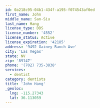 ```yaml
---
id: 0a218c95-04b1-434f-a195-f074543af0ed
first_name: John
middle_name: San-Siu
last_name: Hang
license_type: DDS
license_number: '4552'
license_status: Active
license_expiration: '42185'
address: '9492 Gainey Ranch Ave'
city: 'Las Vegas'
state: NV
zip: '89147'
phone: '(702) 735-3838'
services:
  - dentist
category: dentists
title: 'John Hang'
_geoloc:
  lng: -115.27343
  lat: 36.113059
---
```

